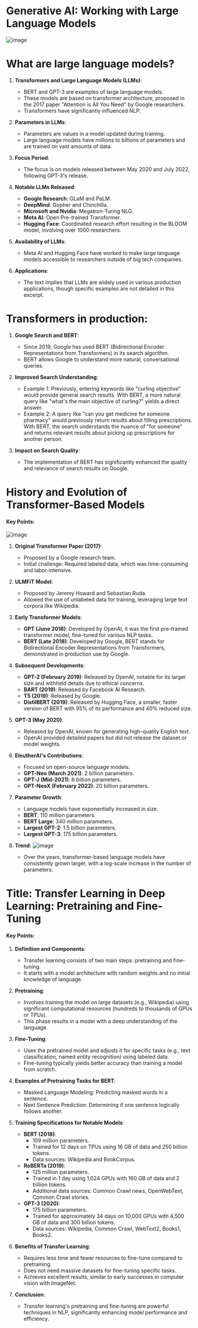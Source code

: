 # Generative AI: Working with Large Language Models

![image](https://github.com/gjkaur/CoursesNotes/assets/36306330/05132f47-3a9d-45a9-bc57-7808db15234b)


# What are large language models?

1. **Transformers and Large Language Models (LLMs)**:
   - BERT and GPT-3 are examples of large language models.
   - These models are based on transformer architecture, proposed in the 2017 paper "Attention is All You Need" by Google researchers.
   - Transformers have significantly influenced NLP.

2. **Parameters in LLMs**:
   - Parameters are values in a model updated during training.
   - Large language models have millions to billions of parameters and are trained on vast amounts of data.

3. **Focus Period**:
   - The focus is on models released between May 2020 and July 2022, following GPT-3's release.

4. **Notable LLMs Released**:
   - **Google Research**: GLaM and PaLM.
   - **DeepMind**: Gopher and Chinchilla.
   - **Microsoft and Nvidia**: Megatron-Turing NLG.
   - **Meta AI**: Open Pre-trained Transformer.
   - **Hugging Face**: Coordinated research effort resulting in the BLOOM model, involving over 1000 researchers.

5. **Availability of LLMs**:
   - Meta AI and Hugging Face have worked to make large language models accessible to researchers outside of big tech companies.

6. **Applications**:
   - The text implies that LLMs are widely used in various production applications, though specific examples are not detailed in this excerpt.


# Transformers in production:

1. **Google Search and BERT**:
   - Since 2019, Google has used BERT (Bidirectional Encoder Representations from Transformers) in its search algorithm.
   - BERT allows Google to understand more natural, conversational queries.

2. **Improved Search Understanding**:
   - Example 1: Previously, entering keywords like "curling objective" would provide general search results. With BERT, a more natural query like "what's the main objective of curling?" yields a direct answer.
   - Example 2: A query like "can you get medicine for someone pharmacy" would previously return results about filling prescriptions. With BERT, the search understands the nuance of "for someone" and returns relevant results about picking up prescriptions for another person.

3. **Impact on Search Quality**:
   - The implementation of BERT has significantly enhanced the quality and relevance of search results on Google.
  
# History and Evolution of Transformer-Based Models

#### Key Points:
![image](https://github.com/gjkaur/CoursesNotes/assets/36306330/f3b76625-d93f-4454-9439-e5a0fae0f8f1)

1. **Original Transformer Paper (2017)**:
   - Proposed by a Google research team.
   - Initial challenge: Required labeled data, which was time-consuming and labor-intensive.

2. **ULMFiT Model**:
   - Proposed by Jeremy Howard and Sebastian Ruda.
   - Allowed the use of unlabeled data for training, leveraging large text corpora like Wikipedia.

3. **Early Transformer Models**:
   - **GPT (June 2018)**: Developed by OpenAI, it was the first pre-trained transformer model, fine-tuned for various NLP tasks.
   - **BERT (Late 2018)**: Developed by Google, BERT stands for Bidirectional Encoder Representations from Transformers, demonstrated in production use by Google.

4. **Subsequent Developments**:
   - **GPT-2 (February 2019)**: Released by OpenAI, notable for its larger size and withheld details due to ethical concerns.
   - **BART (2019)**: Released by Facebook AI Research.
   - **T5 (2019)**: Released by Google.
   - **DistilBERT (2019)**: Released by Hugging Face, a smaller, faster version of BERT with 95% of its performance and 40% reduced size.

5. **GPT-3 (May 2020)**:
   - Released by OpenAI, known for generating high-quality English text.
   - OpenAI provided detailed papers but did not release the dataset or model weights.

6. **EleutherAI's Contributions**:
   - Focused on open-source language models.
   - **GPT-Neo (March 2021)**: 2 billion parameters.
   - **GPT-J (Mid-2021)**: 6 billion parameters.
   - **GPT-NeoX (February 2022)**: 20 billion parameters.

7. **Parameter Growth**:
   - Language models have exponentially increased in size.
   - **BERT**: 110 million parameters.
   - **BERT Large**: 340 million parameters.
   - **Largest GPT-2**: 1.5 billion parameters.
   - **Largest GPT-3**: 175 billion parameters.

8. **Trend**:
   ![image](https://github.com/gjkaur/CoursesNotes/assets/36306330/9a99e7fb-e947-4fc2-ae85-d9ff816a6717)

   - Over the years, transformer-based language models have consistently grown larger, with a log-scale increase in the number of parameters.

# Title: **Transfer Learning in Deep Learning: Pretraining and Fine-Tuning**

#### Key Points:

1. **Definition and Components**:
   - Transfer learning consists of two main steps: pretraining and fine-tuning.
   - It starts with a model architecture with random weights and no initial knowledge of language.

2. **Pretraining**:
   - Involves training the model on large datasets (e.g., Wikipedia) using significant computational resources (hundreds to thousands of GPUs or TPUs).
   - This phase results in a model with a deep understanding of the language.

3. **Fine-Tuning**:
   - Uses the pretrained model and adjusts it for specific tasks (e.g., text classification, named entity recognition) using labeled data.
   - Fine-tuning typically yields better accuracy than training a model from scratch.

4. **Examples of Pretraining Tasks for BERT**:
   - Masked Language Modeling: Predicting masked words in a sentence.
   - Next Sentence Prediction: Determining if one sentence logically follows another.

5. **Training Specifications for Notable Models**:
   - **BERT (2018)**:
     - 109 million parameters.
     - Trained for 12 days on TPUs using 16 GB of data and 250 billion tokens.
     - Data sources: Wikipedia and BookCorpus.
   - **RoBERTa (2019)**:
     - 125 million parameters.
     - Trained in 1 day using 1,024 GPUs with 160 GB of data and 2 trillion tokens.
     - Additional data sources: Common Crawl news, OpenWebText, Common Crawl stories.
   - **GPT-3 (2020)**:
     - 175 billion parameters.
     - Trained for approximately 34 days on 10,000 GPUs with 4,500 GB of data and 300 billion tokens.
     - Data sources: Wikipedia, Common Crawl, WebText2, Books1, Books2.

6. **Benefits of Transfer Learning**:
   - Requires less time and fewer resources to fine-tune compared to pretraining.
   - Does not need massive datasets for fine-tuning specific tasks.
   - Achieves excellent results, similar to early successes in computer vision with ImageNet.

7. **Conclusion**:
   - Transfer learning's pretraining and fine-tuning are powerful techniques in NLP, significantly enhancing model performance and efficiency.
